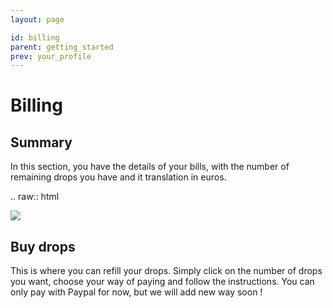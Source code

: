 ```yaml
---
layout: page

id: billing
parent: getting_started
prev: your_profile
---
```

Billing
=======

Summary
-------

In this section, you have the details of your bills, with the number of remaining drops you have and it translation in euros.

.. raw:: html

  <img class="img_doc" src="_static/img/bills.png">

Buy drops
---------

This is where you can refill your drops. Simply click on the number of drops you want, choose your way of paying and follow the instructions. You can only pay with Paypal for now, but we will add new way soon !
